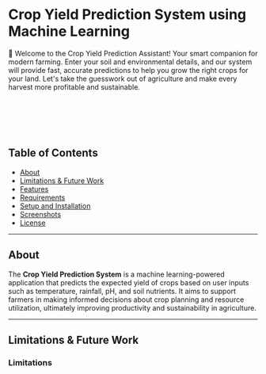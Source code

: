 # Crop Yield Prediction System using Machine Learning 

 🌿 Welcome to the Crop Yield Prediction Assistant!
Your smart companion for modern farming. Enter your soil and environmental details, and our system will
            provide fast, accurate predictions to help you grow the right crops for your land. Let's take the guesswork
            out
            of agriculture and make every harvest more profitable and sustainable.
<details style="max-width: 800px; margin: 20px auto; color: white;">
        <summary style="font-size: 18px; cursor: pointer;">💡 How does the prediction model work?</summary>
        <p style="margin-top: 10px;">It uses a machine learning algorithm trained on historical data including rainfall,
            temperature, pesticides, etc., to forecast likely yield output.</p>
    </details>
 <details style="max-width: 800px; margin: 10px auto; color: white;">
        <summary style="font-size: 18px; cursor: pointer;">🌾 Which crops are supported?</summary>
        <p style="margin-top: 10px;">Currently, the system supports 10 major crops like wheat, rice, maize, pulses, and
            more.</p>
    </details>


## Table of Contents

- [About](#about)
- [Limitations & Future Work](#limitations--future-work)
- [Features](#features)
- [Requirements](#requirements)
- [Setup and Installation](#setup-and-installation)
- [Screenshots](#screenshots)
- [License](#license)

---

## About

The **Crop Yield Prediction System** is a machine learning-powered application that predicts the expected yield of crops based on user inputs such as temperature, rainfall, pH, and soil nutrients. It aims to support farmers in making informed decisions about crop planning and resource utilization, ultimately improving productivity and sustainability in agriculture.

---

## Limitations & Future Work

### Limitations
